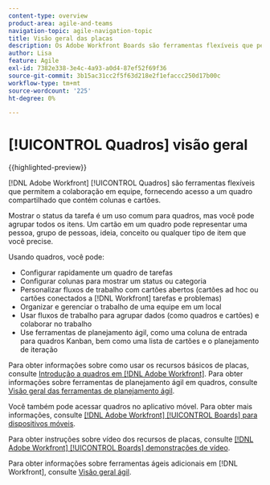 ```yaml
---
content-type: overview
product-area: agile-and-teams
navigation-topic: agile-navigation-topic
title: Visão geral das placas
description: Os Adobe Workfront Boards são ferramentas flexíveis que permitem a colaboração em equipe, fornecendo acesso a um quadro compartilhado que contém colunas e cartões.
author: Lisa
feature: Agile
exl-id: 7382e338-3e4c-4a93-a0d4-87ef52f69f36
source-git-commit: 3b15ac31cc2f5f63d218e2f1efaccc250d17b00c
workflow-type: tm+mt
source-wordcount: '225'
ht-degree: 0%

---
```


# [!UICONTROL Quadros] visão geral

{{highlighted-preview}}

[!DNL Adobe Workfront] [!UICONTROL Quadros] são ferramentas flexíveis que permitem a colaboração em equipe, fornecendo acesso a um quadro compartilhado que contém colunas e cartões.

Mostrar o status da tarefa é um uso comum para quadros, mas você pode agrupar todos os itens. Um cartão em um quadro pode representar uma pessoa, grupo de pessoas, ideia, conceito ou qualquer tipo de item que você precise.

Usando quadros, você pode:

* Configurar rapidamente um quadro de tarefas
* Configurar colunas para mostrar um status ou categoria
* Personalizar fluxos de trabalho com cartões abertos (cartões ad hoc ou cartões conectados a [!DNL Workfront] tarefas e problemas)
* Organizar e gerenciar o trabalho de uma equipe em um local
* Usar fluxos de trabalho para agrupar dados (como quadros e cartões) e colaborar no trabalho
* Use ferramentas de planejamento ágil, como uma coluna de entrada para quadros Kanban, <span class="preview">bem como uma lista de cartões e o planejamento de iteração</span>

Para obter informações sobre como usar os recursos básicos de placas, consulte [Introdução a quadros em [!DNL Adobe Workfront]](../agile/get-started-with-boards/get-started-with-boards.md). Para obter informações sobre ferramentas de planejamento ágil em quadros, consulte [Visão geral das ferramentas de planejamento ágil](/help/quicksilver/agile/use-boards-agile-planning-tools/agile-planning-tools-overview.md).

Você também pode acessar quadros no aplicativo móvel. Para obter mais informações, consulte [[!DNL Adobe Workfront] [!UICONTROL Boards] para dispositivos móveis](/help/quicksilver/workfront-basics/mobile-apps/using-the-workfront-mobile-app/mobile-boards.md).

Para obter instruções sobre vídeo dos recursos de placas, consulte [[!DNL Adobe Workfront] [!UICONTROL Boards] demonstrações de vídeo](/help/quicksilver/agile/get-started-with-boards/boards-video-demonstrations.md).

Para obter informações sobre ferramentas ágeis adicionais em [!DNL Workfront], consulte [Visão geral ágil](../agile/agile-overview.md).

